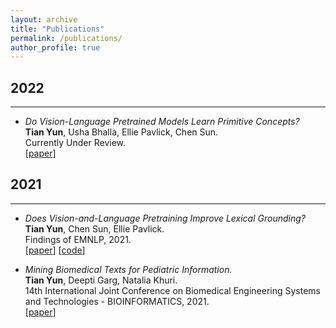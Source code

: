 ```yaml
---
layout: archive
title: "Publications"
permalink: /publications/
author_profile: true
---
```


## 2022
---
- *Do Vision-Language Pretrained Models Learn Primitive Concepts?*  
**Tian Yun**, Usha Bhalla, Ellie Pavlick, Chen Sun. \
Currently Under Review. \
[[paper](https://arxiv.org/abs/2203.17271)]

## 2021
---
- *Does Vision-and-Language Pretraining Improve Lexical Grounding?*  
**Tian Yun**, Chen Sun, Ellie Pavlick. \
Findings of EMNLP, 2021. \
[[paper](https://aclanthology.org/2021.findings-emnlp.370.pdf)] [[code](https://github.com/tttyuntian/vlm_lexical_grounding)]

- *Mining Biomedical Texts for Pediatric Information.*  
**Tian Yun**, Deepti Garg, Natalia Khuri. \
14th International Joint Conference on Biomedical Engineering Systems and Technologies - BIOINFORMATICS, 2021. \
[[paper](https://www.scitepress.org/Papers/2021/103102/103102.pdf)] 

<!---
# 2022
---
- <font size="5"> Do Vision-Language Pretrained Models Learn Primitive Concepts? </font>  
**Tian Yun**, Usha Bhalla, Ellie Pavlick, Chen Sun. \
Submitted to CVPR 2022.  

# 2021
---
- <font size="5"> Does Vision-and-Language Pretraining Improve Lexical Grounding? </font>  
**Tian Yun**, Chen Sun, Ellie Pavlick. \
Findings of EMNLP, 2021. \
[[paper](https://aclanthology.org/2021.findings-emnlp.370.pdf)] [[code](https://github.com/tttyuntian/vlm_lexical_grounding)]

- <font size="5"> Mining Biomedical Texts for Pediatric Information. </font>  
**Tian Yun**, Deepti Garg, Natalia Khuri. \
14th International Joint Conference on Biomedical Engineering Systems and Technologies - BIOINFORMATICS, 2021. \
[[paper](https://www.scitepress.org/Papers/2021/103102/103102.pdf)] 
-->
<!---
{% if author.googlescholar %}
  You can also find my articles on <u><a href="#{{author.googlescholar}}">my Google Scholar profile</a>.</u>
{% endif %}

{% include base_path %}

{% for post in site.publications reversed %}
  {% include archive-single.html %}
{% endfor %}
-->
